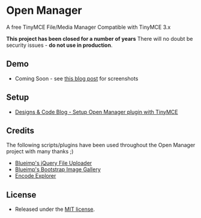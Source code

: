 Open Manager
============

A free TinyMCE File/Media Manager 
Compatible with TinyMCE 3.x

**This project has been closed for a number of years**
There will no doubt be security issues - **do not use in production**.

## Demo
 - Coming Soon - see [this blog post](http://www.designsandcode.com/261/open-manager-tinymce-file-manager/) for screenshots

## Setup
 - [Designs & Code Blog - Setup Open Manager plugin with TinyMCE](http://www.designsandcode.com/261/open-manager-tinymce-file-manager/)

## Credits
The following scripts/plugins have been used throughout the Open Manager project with many thanks ;)

 - [Blueimp's jQuery File Uploader](https://github.com/blueimp/jQuery-File-Upload)
 - [Blueimp's Bootstrap Image Gallery](https://github.com/blueimp/Bootstrap-Image-Gallery)
 - [Encode Explorer](http://encode-explorer.siineiolekala.net/)

## License
 - Released under the [MIT license](http://opensource.org/licenses/MIT).
